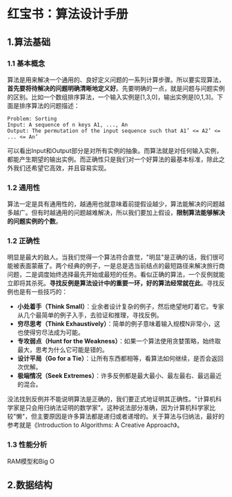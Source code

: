 # 红宝书：算法设计手册

## 1.算法基础
### 1.1 基本概念
算法是用来解决一个通用的、良好定义问题的一系列计算步骤。所以要实现算法，**首先要将待解决的问题明确清晰地定义好**。先要明确的一点，就是问题与问题实例的区别。比如一个数组排序算法，一个输入实例是[1,3,0]，输出实例是[0,1,3]。下面是排序算法的问题描述：

```
Problem: Sorting
Input: A sequence of n keys A1, ..., An
Output: The permutation of the input sequence such that A1’ <= A2’ <= ... <= An’
```

可以看出Input和Output部分是对所有实例的抽象。而算法就是对任何输入实例，都能产生期望的输出实例。而正确性只是我们对一个好算法的最基本标准，除此之外我们还希望它高效，并且容易实现。

### 1.2 通用性
算法一定是具有通用性的，越通用也就意味着前提假设越少，算法能解决的问题越多越广。但有时越通用的问题越难解决，所以我们要加上假设，**限制算法能够解决的问题实例的个数**。

### 1.2 正确性
明显是最大的敌人。当我们觉得一个算法符合直觉，"明显"是正确的话，我们很可能被表面蒙蔽了。两个经典的例子，一是总是选当前结点的最短路径来解决旅行商问题，二是调度始终选择最先开始或最短的任务。看似正确的算法，一个反例就能立即将其杀死。**寻找反例是算法设计中的重要一环，好的算法经常就在此**。寻找反例也是有一些技巧的：

* **小处着手（Think Small）**：业余者设计复杂的例子，然后绝望地盯着它。专家从几个最简单的例子入手，去验证和推理，寻找反例。
* **穷尽思考（Think Exhaustively）**：简单的例子意味着输入规模N非常小，这也使得穷尽法成为可能。
* **专攻弱点（Hunt for the Weakness）**：如果一个算法使用贪婪策略，始终取最大，思考为什么它可能是错的。
* **设计平局（Go for a Tie）**：让所有东西都相等，看算法如何继续，是否会返回次优解。
* **极端情况（Seek Extremes）**：许多反例都是最大最小、最左最右、最远最近的混合。

没法找到反例并不能说明算法是正确的，我们要正式地证明其正确性。"计算机科学家是只会用归纳法证明的数学家"。这种说法部分准确，因为计算机科学家比较"懒"，但主要原因是许多算法都是递归或者递增的。关于算法与归纳法，最好的参考就是《Introduction to Algorithms: A Creative Approach》。

### 1.3 性能分析

RAM模型和Big O


## 2.数据结构
